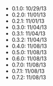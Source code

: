+ 0.1.0: 10/29/13
+ 0.2.0: 11/01/13
+ 0.2.1: 11/01/13
+ 0.3.0: 11/04/13
+ 0.3.1: 11/04/13
+ 0.3.2: 11/04/13
+ 0.4.0: 11/08/13
+ 0.5.0: 11/08/13
+ 0.6.0: 11/08/13
+ 0.7.0: 11/08/13
+ 0.7.1: 11/08/13
+ 0.7.2: 11/08/13
